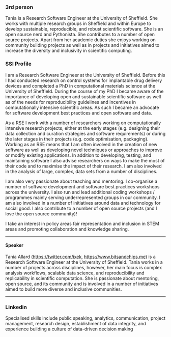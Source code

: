 ### 3rd person

Tania is a Research Software Engineer at the University of Sheffield. She works with multiple research groups in Sheffield and within Europe to develop sustainable, reproducible, and robust scientific software. She is an open source nerd and Pythonista. She contributes to a number of open source projects. Apart from her academic duties she enjoys working on community building projects as well as in projects and initiatives aimed to increase the diversity and inclusivity in scientific computing.


### SSI Profile

I am a Research Software Engineer at the University of Sheffield. Before this I had conducted research on control systems for implantable drug delivery devices and completed a PhD in computational materials science at the University of Sheffield. During the course of my PhD I became aware of the importance of developing open and sustainable scientific software as well as of the needs for reproducibility guidelines and incentives in computationally intensive scientific areas. As such I became an advocate for software development best practices and open software and data.

As a RSE I work with a number of researchers working on computationally intensive research projects, either at the early stages (e.g. designing their data collection and curation strategies and software requirements) or during the later stages in their projects (e.g. code optimisation, packaging).
Working as an RSE means that I am often involved in the creation of new software as well as developing novel techniques or approaches to improve or modify existing applications.
In addition to developing, testing, and maintaining software I also advise researchers on ways to make the most of their code and to maximise the impact of their research. I am also involved in the analysis of large, complex, data sets from a number of disciplines.

I am also very passionate about teaching and mentoring. I co-organise a number of software development and software best practices workshops across the university. I also run and lead additional coding workshops / programmes mainly serving underrepresented groups in our community. I am also involved in a number of initiatives around data and technology for social good. I also contribute  to a number of open source projects (and I love the open source community)!

I take an interest in policy areas fair representation and inclusion in STEM areas and promoting collaboration and knowledge sharing.

----

#### Speaker
Tania Allard (https://twitter.com/ixek, https://www.bitsandchips.me) is a Research Software Engineer at the University of Sheffield. Tania works in a number of projects across disciplines, however, her main focus is complex analysis workflows, scalable data science, and reproducibility and replicability in scientific computation. She is passionate about mentoring, open source, and its community and is involved in a number of initiatives aimed to build more diverse and inclusive communities.

-----
### Linkedin

Specialised skills include public speaking, analytics, communication, project management, research design, establishment of data integrity, and experience building a culture of data-driven decision making
